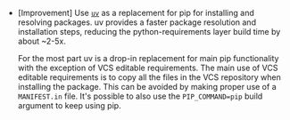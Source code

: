 - [Improvement] Use [`uv`](https://github.com/astral-sh/uv) as a replacement for
  pip for installing and resolving packages. uv provides a faster package
  resolution and installation steps, reducing the python-requirements layer
  build time by about ~2-5x.

  For the most part uv is a drop-in replacement for main pip functionality with
  the exception of VCS editable requirements. The main use of VCS editable
  requirements is to copy all the files in the VCS repository when installing
  the package. This can be avoided by making proper use of a `MANIFEST.in` file.
  It's possible to also use the `PIP_COMMAND=pip` build argument to keep using
  pip.
